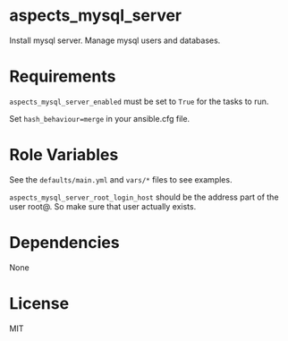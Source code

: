 # aspects_mysql_server

Install mysql server. Manage mysql users and databases.

# Requirements

```aspects_mysql_server_enabled``` must be set to ```True``` for the tasks to run.

Set ```hash_behaviour=merge``` in your ansible.cfg file.

# Role Variables

See the ```defaults/main.yml``` and ```vars/*``` files to see examples.

```aspects_mysql_server_root_login_host``` should be the address part of the user root@<your bind address here>. So make sure that user actually exists.

# Dependencies
None

# License

MIT
